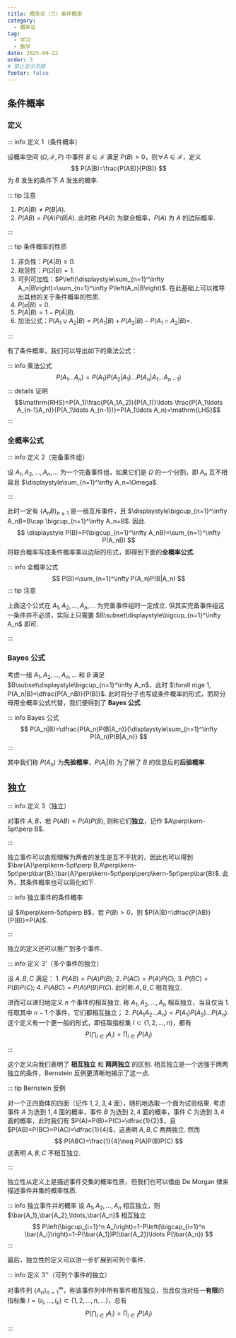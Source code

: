 ```yaml
---
title: 概率论（三）条件概率
category:
  - 概率论
tag:
  - 学习
  - 数学
date: 2025-09-22
order: 3
# 禁止显示页脚
footer: false
---
```


## 条件概率

### 定义

::: info 定义 1（条件概率）

设概率空间 $(\Omega,\mathcal{F},P)$ 中事件 $B\in\mathcal{F}$ 满足 $P(B)>0$，则$\forall A\in\mathcal{F}$，定义
$$
P(A|B)=\frac{P(AB)}{P(B)}
$$
为 $B$ 发生的条件下 $A$ 发生的概率.

::: tip 注意

1. $P(A|B)\neq P(B|A)$.
2. $P(AB)=P(A)P(B|A)$. 此时称 $P(AB)$ 为联合概率，$P(A)$ 为 $A$ 的边际概率.

:::

::: tip 条件概率的性质

1. 非负性：$P(A|B)\ge 0$.
2. 规范性：$P(\Omega|B)=1$.
3. 可列可加性：$P\left(\displaystyle\sum_{n=1}^\infty A_n|B\right)=\sum_{n=1}^\infty P\left(A_n|B\right)$.
在此基础上可以推导出其他的关于条件概率的性质.
4. $P(\varnothing|B)=0$.
5. $P(A|B)=1-P(\bar{A}|B)$.
6. 加法公式：$P(A_1\cup A_2|B)=P(A_1|B)+P(A_2|B)-P(A_1\cap A_2|B)=$.

:::

有了条件概率，我们可以导出如下的乘法公式：

::: info 乘法公式
$$
P(A_1\ldots A_n)=P(A_1)P(A_2|A_1)\ldots P(A_n|A_1\ldots A_{n-1})
$$
::: details 证明
$$\mathrm{RHS}=P(A_1)\frac{P(A_1A_2)}{P(A_1)}\ldots \frac{P(A_1\ldots A_{n-1}A_n)}{P(A_1\ldots A_{n-1})}=P(A_1\ldots A_n)=\mathrm{LHS}$$
:::

### 全概率公式

::: info 定义 2（完备事件组）

设 $A_1,A_2,\ldots,A_n,\ldots$ 为一个完备事件组，如果它们是 $\Omega$ 的一个分割，即 $A_n$ 互不相容且 $\displaystyle\sum_{n=1}^\infty A_n=\Omega$.

:::

此时一定有 $\{A_nB\}_{n\ge 1}$ 是一组互斥事件，且 $\displaystyle\bigcup_{n=1}^\infty A_nB=B\cap \bigcup_{n=1}^\infty A_n=B$. 因此
$$
\displaystyle P(B)=P(\bigcup_{n=1}^\infty A_nB)=\sum_{n=1}^\infty P(A_nB)
$$
将联合概率写成条件概率乘以边际的形式，即得到下面的**全概率公式**.

::: info 全概率公式
$$
P(B)=\sum_{n=1}^\infty P(A_n)P(B|A_n)
$$
::: tip 注意

上面这个公式在 $A_1,A_2,\ldots,A_n,\ldots$ 为完备事件组时一定成立. 但其实完备事件组这一条件并不必须，实际上只需要 $B\subset\displaystyle\bigcup_{n=1}^\infty A_n$ 即可.

:::

### Bayes 公式

考虑一组 $A_1,A_2,\ldots,A_n,\ldots$ 和 $B$ 满足 $B\subset\displaystyle\bigcup_{n=1}^\infty A_n$，此时 $\forall n\ge 1, P(A_n|B)=\dfrac{P(A_nB)}{P(B)}$. 此时将分子也写成条件概率的形式，而将分母用全概率公式代替，我们便得到了 **Bayes 公式**.

::: info Bayes 公式
$$
P(A_n|B)=\dfrac{P(A_n)P(B|A_n)}{\displaystyle\sum_{n=1}^\infty P(A_n)P(B|A_n)}
$$
:::

其中我们称 $P(A_n)$ 为**先验概率**，$P(A_i|B)$ 为了解了 $B$ 的信息后的**后验概率**.

## 独立

::: info 定义 3（独立）

对事件 $A,B$，若 $P(AB)=P(A)P(B)$, 则称它们**独立**，记作 $A\perp\kern-5pt\perp B$.

:::

独立事件可以直观理解为两者的发生是互不干扰的，因此也可以得到 $\bar{A}\perp\kern-5pt\perp B,A\perp\kern-5pt\perp\bar{B},\bar{A}\perp\kern-5pt\perp\perp\kern-5pt\perp\bar{B}$. 此外，其条件概率也可以简化如下.

::: info 独立事件的条件概率

设 $A\perp\kern-5pt\perp B$，若 $P(B)>0$，则 $P(A|B)=\dfrac{P(AB)}{P(B)}=P(A)$.

:::

独立的定义还可以推广到多个事件.

::: info 定义 3'（多个事件的独立）

设 $A,B,C$ 满足：
      1. $P(AB)=P(A)P(B)$;
      2. $P(AC)=P(A)P(C)$;
      3. $P(BC)=P(B)P(C)$;
      4. $P(ABC)=P(A)P(B)P(C)$.
此时称 $A,B,C$ 相互独立.

进而可以递归地定义 $n$ 个事件的相互独立. 称 $A_1,A_2,\ldots,A_n$ 相互独立，当且仅当
      1. 任取其中 $n-1$ 个事件，它们都相互独立；
      2. $P(A_1A_2\ldots A_n)=P(A_1)P(A_2)\ldots P(A_n)$.
这个定义有一个更一般的形式，即任取指标集 $I\subset \{1,2,\ldots,n\}$，都有
$$
P\left(\bigcap_{i\in I}A_i\right)=\prod_{i\in I}P(A_i)
$$

:::

这个定义向我们表明了 **相互独立** 和 **两两独立** 的区别. 相互独立是一个远强于两两独立的条件，Bernstein 反例更清晰地揭示了这一点.

::: tip Bernstein 反例

对一个正四面体的四面（记作 $1,2,3,4$ 面），随机地选取一个面为试验结果. 考虑事件 $A$ 为选到 $1,4$ 面的概率，事件 $B$ 为选到 $2,4$ 面的概率，事件 $C$ 为选到 $3,4$ 面的概率，此时我们有 $P(A)=P(B)=P(C)=\dfrac{1}{2}$，且 $P(AB)=P(BC)=P(AC)=\dfrac{1}{4}$，这表明 $A,B,C$ 两两独立. 然而
$$
P(ABC)=\frac{1}{4}\neq P(A)P(B)P(C)
$$
这表明 $A,B,C$ 不相互独立.

:::

独立性从定义上是描述事件交集的概率性质，但我们也可以借由 De Morgan 律来描述事件并集的概率性质.

::: info 独立事件并的概率
设 $A_1,A_2,\ldots,A_n$ 相互独立，则 $\bar{A_1},\bar{A_2},\ldots,\bar{A_n}$ 相互独立
$$
P\left(\bigcup_{i=1}^n A_i\right)=1-P\left(\bigcap_{i=1}^n \bar{A_i}\right)=1-P(\bar{A_1})P(\bar{A_2})\ldots P(\bar{A_n})
$$
:::

最后，独立性的定义可以进一步扩展到可列个事件.

::: info 定义 3''（可列个事件的独立）

对事件列 $\{A_n\}_{n=1}^\infty$，称该事件列中所有事件相互独立，当且仅当对任一**有限**的指标集 $I=\{i_1,\ldots,i_k\}\subset\{1,2,\ldots,n,\ldots\}$，总有
$$
P\left(\bigcap_{i\in I}A_i\right)=\prod_{i\in I}P(A_i)
$$

:::
